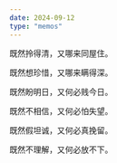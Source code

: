 ```yaml
---
date: 2024-09-12
type: "memos"
---
```


既然拎得清，又哪来同屋住。

既然想珍惜，又哪来瞒得深。

既然盼明日，又何必贱今日。

既然不相信，又何必怕失望。

既然假坦诚，又何必真挽留。

既然不理解，又何必放不下。
